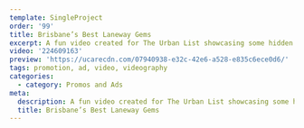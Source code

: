 ```yaml
---
template: SingleProject
order: '99'
title: Brisbane’s Best Laneway Gems
excerpt: A fun video created for The Urban List showcasing some hidden Brisbane gems.
video: '224609163'
preview: 'https://ucarecdn.com/07940938-e32c-42e6-a528-e835c6ece0d6/'
tags: promotion, ad, video, videography
categories:
  - category: Promos and Ads
meta:
  description: A fun video created for The Urban List showcasing some hidden Brisbane gems.
  title: Brisbane’s Best Laneway Gems
---
```

